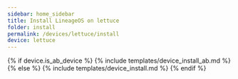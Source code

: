 ```yaml
---
sidebar: home_sidebar
title: Install LineageOS on lettuce
folder: install
permalink: /devices/lettuce/install
device: lettuce
---
```

{% if device.is_ab_device %}
{% include templates/device_install_ab.md %}
{% else %}
{% include templates/device_install.md %}
{% endif %}
